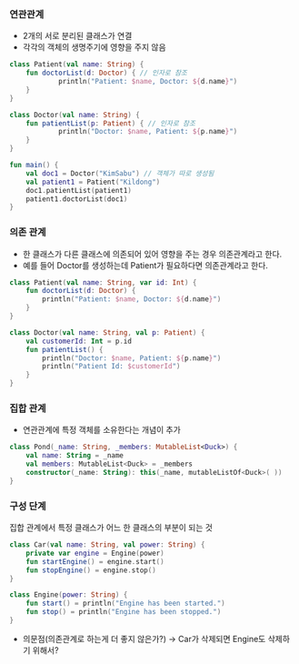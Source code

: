 ### 연관관계

- 2개의 서로 분리된 클래스가 연결
- 각각의 객체의 생명주기에 영향을 주지 않음

```kotlin
class Patient(val name: String) {
    fun doctorList(d: Doctor) { // 인자로 참조
			println("Patient: $name, Doctor: ${d.name}")
    }
}

class Doctor(val name: String) {
    fun patientList(p: Patient) { // 인자로 참조
			println("Doctor: $name, Patient: ${p.name}")
    }
}

fun main() {
    val doc1 = Doctor("KimSabu") // 객체가 따로 생성됨
    val patient1 = Patient("Kildong")
    doc1.patientList(patient1)
    patient1.doctorList(doc1)
}
```

### 의존 관계

- 한 클래스가 다른 클래스에 의존되어 있어 영향을 주는 경우 의존관계라고 한다.
- 예를 들어 Doctor를 생성하는데 Patient가 필요하다면 의존관계라고 한다.

```kotlin
class Patient(val name: String, var id: Int) {
    fun doctorList(d: Doctor) {
        println("Patient: $name, Doctor: ${d.name}")
    }
}

class Doctor(val name: String, val p: Patient) {
    val customerId: Int = p.id
    fun patientList() {
        println("Doctor: $name, Patient: ${p.name}")
        println("Patient Id: $customerId")
    }
}
```

### 집합 관계

- 연관관계에 특정 객체를 소유한다는 개념이 추가

```kotlin
class Pond(_name: String, _members: MutableList<Duck>) {
    val name: String = _name
    val members: MutableList<Duck> = _members
    constructor(_name: String): this(_name, mutableListOf<Duck>( ))
}
```

### 구성 단계

집합 관계에서 특정 클래스가 어느 한 클래스의 부분이 되는 것

```kotlin
class Car(val name: String, val power: String) {
    private var engine = Engine(power) 
    fun startEngine() = engine.start()
    fun stopEngine() = engine.stop()
}

class Engine(power: String) {
    fun start() = println("Engine has been started.")
    fun stop() = println("Engine has been stopped.")
}
```

- 의문점(의존관계로 하는게 더 좋지 않은가?) → Car가 삭제되면 Engine도 삭제하기 위해서?